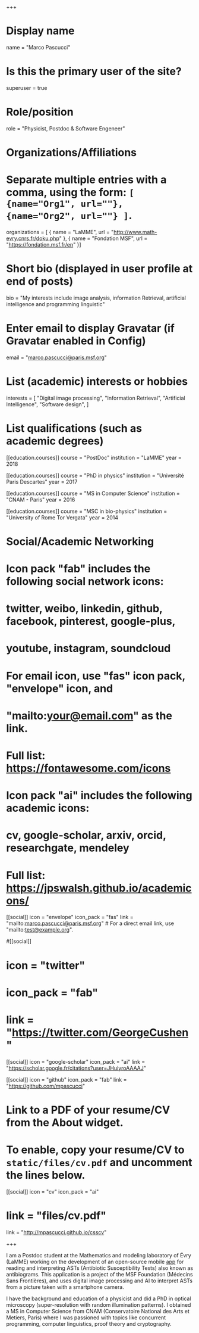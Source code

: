+++
# Display name
name = "Marco Pascucci"

# Is this the primary user of the site?
superuser = true

# Role/position
role = "Physicist, Postdoc & Software Engeneer"

# Organizations/Affiliations
#   Separate multiple entries with a comma, using the form: `[ {name="Org1", url=""}, {name="Org2", url=""} ]`.
organizations = [ { name = "LaMME", url = "http://www.math-evry.cnrs.fr/doku.php" },
                  { name = "Fondation MSF", url = "https://fondation.msf.fr/en" }]

# Short bio (displayed in user profile at end of posts)
bio = "My interests include image analysis, information Retrieval, artificial intelligence and programming linguistic"

# Enter email to display Gravatar (if Gravatar enabled in Config)
email = "marco.pascucci@paris.msf.org"

# List (academic) interests or hobbies
interests = [
  "Digital image processing",
  "Information Retrieval",
  "Artificial Intelligence",
  "Software design",
]

# List qualifications (such as academic degrees)
[[education.courses]]
  course = "PostDoc"
  institution = "LaMME"
  year = 2018

  [[education.courses]]
    course = "PhD in physics"
    institution = "Université Paris Descartes"
    year = 2017

[[education.courses]]
  course = "MS in Computer Science"
  institution = "CNAM - Paris"
  year = 2016

[[education.courses]]
  course = "MSC in bio-physics"
  institution = "University of Rome Tor Vergata"
  year = 2014

# Social/Academic Networking
#
# Icon pack "fab" includes the following social network icons:
#
#   twitter, weibo, linkedin, github, facebook, pinterest, google-plus,
#   youtube, instagram, soundcloud
#
#   For email icon, use "fas" icon pack, "envelope" icon, and
#   "mailto:your@email.com" as the link.
#
#   Full list: https://fontawesome.com/icons
#
# Icon pack "ai" includes the following academic icons:
#
#   cv, google-scholar, arxiv, orcid, researchgate, mendeley
#
#   Full list: https://jpswalsh.github.io/academicons/

[[social]]
  icon = "envelope"
  icon_pack = "fas"
  link = "mailto:marco.pascucci@paris.msf.org"  # For a direct email link, use "mailto:test@example.org".

#[[social]]
#  icon = "twitter"
#  icon_pack = "fab"
#  link = "https://twitter.com/GeorgeCushen"

[[social]]
  icon = "google-scholar"
  icon_pack = "ai"
  link = "https://scholar.google.fr/citations?user=JHuiyroAAAAJ"

[[social]]
  icon = "github"
  icon_pack = "fab"
  link = "https://github.com/mpascucci"

# Link to a PDF of your resume/CV from the About widget.
# To enable, copy your resume/CV to `static/files/cv.pdf` and uncomment the lines below.
[[social]]
icon = "cv"
icon_pack = "ai"
# link = "files/cv.pdf"
link = "http://mpascucci.github.io/csscv"

+++

I am a Postdoc student at the Mathematics and modeling laboratory of Évry (LaMME) working on the development of an open-source mobile [app](http://mpascucci.github.io/ASTapp-overview) for reading and interpreting ASTs (Antibiotic Susceptibility Tests) also known as antibiograms. This application is a project of the MSF Foundation (Médecins Sans Frontières), and uses digital image processing and AI to interpret ASTs from a picture taken with a smartphone camera.

I have the background and education of a physicist and did a PhD in optical microscopy (super-resolution with random illumination patterns). I obtained a MS in Computer Science from CNAM (Conservatoire National des Arts et Metiers, Paris) where I was passioned with topics like concurrent programming, computer linguistics, proof theory and cryptography.